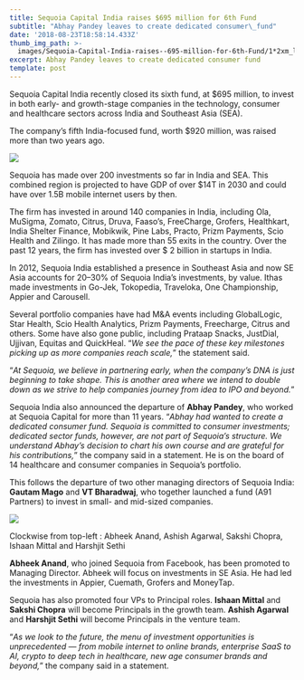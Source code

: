 ```yaml
---
title: Sequoia Capital India raises $695 million for 6th Fund
subtitle: "Abhay Pandey leaves to create dedicated consumer\_fund"
date: '2018-08-23T18:58:14.433Z'
thumb_img_path: >-
  images/Sequoia-Capital-India-raises--695-million-for-6th-Fund/1*2xm_lTHqGTIaZUpBiHlQIA.jpeg
excerpt: Abhay Pandey leaves to create dedicated consumer fund
template: post
---
```

Sequoia Capital India recently closed its sixth fund, at $695 million, to invest in both early- and growth-stage companies in the technology, consumer and healthcare sectors across India and Southeast Asia (SEA).

The company’s fifth India-focused fund, worth $920 million, was raised more than two years ago.

![](/images/Sequoia-Capital-India-raises--695-million-for-6th-Fund/1*2xm_lTHqGTIaZUpBiHlQIA.jpeg)

Sequoia has made over 200 investments so far in India and SEA. This combined region is projected to have GDP of over $14T in 2030 and could have over 1.5B mobile internet users by then.

The firm has invested in around 140 companies in India, including Ola, MuSigma, Zomato, Citrus, Druva, Faaso’s, FreeCharge, Grofers, Healthkart, India Shelter Finance, Mobikwik, Pine Labs, Practo, Prizm Payments, Scio Health and Zilingo. It has made more than 55 exits in the country. Over the past 12 years, the firm has invested over $ 2 billion in startups in India.

In 2012, Sequoia India established a presence in Southeast Asia and now SE Asia accounts for 20–30% of Sequoia India’s investments, by value. Ithas made investments in Go-Jek, Tokopedia, Traveloka, One Championship, Appier and Carousell.

Several portfolio companies have had M&A events including GlobalLogic, Star Health, Scio Health Analytics, Prizm Payments, Freecharge, Citrus and others. Some have also gone public, including Prataap Snacks, JustDial, Ujjivan, Equitas and QuickHeal. “*We see the pace of these key milestones picking up as more companies reach scale,*” the statement said.

“*At Sequoia, we believe in partnering early, when the company’s DNA is just beginning to take shape. This is another area where we intend to double down as we strive to help companies journey from idea to IPO and beyond.*”

Sequoia India also announced the departure of **Abhay Pandey**, who worked at Sequoia Capital for more than 11 years. “*Abhay had wanted to create a dedicated consumer fund. Sequoia is committed to consumer investments; dedicated sector funds, however, are not part of Sequoia’s structure. We understand Abhay’s decision to chart his own course and are grateful for his contributions,*” the company said in a statement. He is on the board of 14 healthcare and consumer companies in Sequoia’s portfolio.

This follows the departure of two other managing directors of Sequoia India: **Gautam Mago** and **VT Bharadwaj**, who together launched a fund (A91 Partners) to invest in small- and mid-sized companies.

![](/images/Sequoia-Capital-India-raises--695-million-for-6th-Fund/1*QacOtGFmJXzJxaUUfy7V9Q.jpeg)

<figcaption>Clockwise from top-left&nbsp;: Abheek Anand, Ashish Agarwal, Sakshi Chopra, Ishaan Mittal and Harshjit&nbsp;Sethi</figcaption>

**Abheek Anand**, who joined Sequoia from Facebook, has been promoted to Managing Director. Abheek will focus on investments in SE Asia. He had led the investments in Appier, Cuemath, Grofers and MoneyTap.

Sequoia has also promoted four VPs to Principal roles. **Ishaan Mittal** and **Sakshi Chopra** will become Principals in the growth team. **Ashish Agarwal** and **Harshjit Sethi** will become Principals in the venture team.

“*As we look to the future, the menu of investment opportunities is unprecedented — from mobile internet to online brands, enterprise SaaS to AI, crypto to deep tech in healthcare, new age consumer brands and beyond,*” the company said in a statement.
